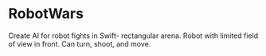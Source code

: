 # RobotWars

Create AI for robot fights in Swift- rectangular arena. Robot with limited field of view in front. Can turn, shoot, and move.

